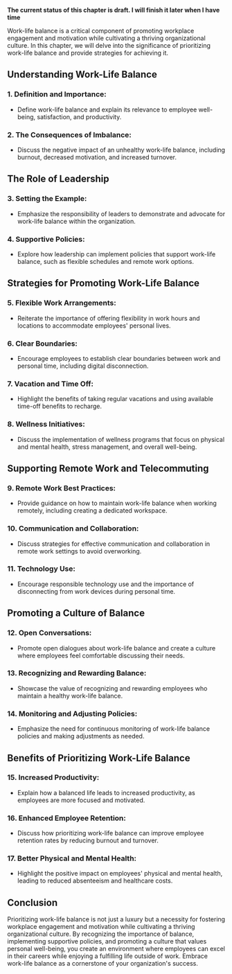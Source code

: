 **The current status of this chapter is draft. I will finish it later when I have time**

Work-life balance is a critical component of promoting workplace engagement and motivation while cultivating a thriving organizational culture. In this chapter, we will delve into the significance of prioritizing work-life balance and provide strategies for achieving it.

**Understanding Work-Life Balance**
-----------------------------------

### **1. Definition and Importance:**

* Define work-life balance and explain its relevance to employee well-being, satisfaction, and productivity.

### **2. The Consequences of Imbalance:**

* Discuss the negative impact of an unhealthy work-life balance, including burnout, decreased motivation, and increased turnover.

**The Role of Leadership**
--------------------------

### **3. Setting the Example:**

* Emphasize the responsibility of leaders to demonstrate and advocate for work-life balance within the organization.

### **4. Supportive Policies:**

* Explore how leadership can implement policies that support work-life balance, such as flexible schedules and remote work options.

**Strategies for Promoting Work-Life Balance**
----------------------------------------------

### **5. Flexible Work Arrangements:**

* Reiterate the importance of offering flexibility in work hours and locations to accommodate employees' personal lives.

### **6. Clear Boundaries:**

* Encourage employees to establish clear boundaries between work and personal time, including digital disconnection.

### **7. Vacation and Time Off:**

* Highlight the benefits of taking regular vacations and using available time-off benefits to recharge.

### **8. Wellness Initiatives:**

* Discuss the implementation of wellness programs that focus on physical and mental health, stress management, and overall well-being.

**Supporting Remote Work and Telecommuting**
--------------------------------------------

### **9. Remote Work Best Practices:**

* Provide guidance on how to maintain work-life balance when working remotely, including creating a dedicated workspace.

### **10. Communication and Collaboration:**

* Discuss strategies for effective communication and collaboration in remote work settings to avoid overworking.

### **11. Technology Use:**

* Encourage responsible technology use and the importance of disconnecting from work devices during personal time.

**Promoting a Culture of Balance**
----------------------------------

### **12. Open Conversations:**

* Promote open dialogues about work-life balance and create a culture where employees feel comfortable discussing their needs.

### **13. Recognizing and Rewarding Balance:**

* Showcase the value of recognizing and rewarding employees who maintain a healthy work-life balance.

### **14. Monitoring and Adjusting Policies:**

* Emphasize the need for continuous monitoring of work-life balance policies and making adjustments as needed.

**Benefits of Prioritizing Work-Life Balance**
----------------------------------------------

### **15. Increased Productivity:**

* Explain how a balanced life leads to increased productivity, as employees are more focused and motivated.

### **16. Enhanced Employee Retention:**

* Discuss how prioritizing work-life balance can improve employee retention rates by reducing burnout and turnover.

### **17. Better Physical and Mental Health:**

* Highlight the positive impact on employees' physical and mental health, leading to reduced absenteeism and healthcare costs.

**Conclusion**
--------------

Prioritizing work-life balance is not just a luxury but a necessity for fostering workplace engagement and motivation while cultivating a thriving organizational culture. By recognizing the importance of balance, implementing supportive policies, and promoting a culture that values personal well-being, you create an environment where employees can excel in their careers while enjoying a fulfilling life outside of work. Embrace work-life balance as a cornerstone of your organization's success.
